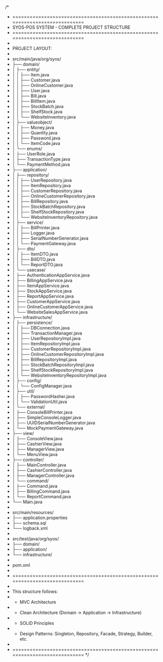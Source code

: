 /*
 * ============================================================================
 * SYOS-POS SYSTEM - COMPLETE PROJECT STRUCTURE
 * ============================================================================
 * 
 * PROJECT LAYOUT:
 * 
 * src/main/java/org/syos/
 * ├── domain/
 * │   ├── entity/
 * │   │   ├── Item.java
 * │   │   ├── Customer.java
 * │   │   ├── OnlineCustomer.java
 * │   │   ├── User.java
 * │   │   ├── Bill.java
 * │   │   ├── BillItem.java
 * │   │   ├── StockBatch.java
 * │   │   ├── ShelfStock.java
 * │   │   └── WebsiteInventory.java
 * │   ├── valueobject/
 * │   │   ├── Money.java
 * │   │   ├── Quantity.java
 * │   │   ├── Password.java
 * │   │   └── ItemCode.java
 * │   └── enums/
 * │       ├── UserRole.java
 * │       ├── TransactionType.java
 * │       └── PaymentMethod.java
 * ├── application/
 * │   ├── repository/
 * │   │   ├── UserRepository.java
 * │   │   ├── ItemRepository.java
 * │   │   ├── CustomerRepository.java
 * │   │   ├── OnlineCustomerRepository.java
 * │   │   ├── BillRepository.java
 * │   │   ├── StockBatchRepository.java
 * │   │   ├── ShelfStockRepository.java
 * │   │   └── WebsiteInventoryRepository.java
 * │   ├── service/
 * │   │   ├── BillPrinter.java
 * │   │   ├── Logger.java
 * │   │   ├── SerialNumberGenerator.java
 * │   │   └── PaymentGateway.java
 * │   ├── dto/
 * │   │   ├── ItemDTO.java
 * │   │   ├── BillDTO.java
 * │   │   └── ReportDTO.java
 * │   └── usecase/
 * │       ├── AuthenticationAppService.java
 * │       ├── BillingAppService.java
 * │       ├── ItemAppService.java
 * │       ├── StockAppService.java
 * │       ├── ReportAppService.java
 * │       ├── CustomerAppService.java
 * │       ├── OnlineCustomerAppService.java
 * │       └── WebsiteSalesAppService.java
 * ├── infrastructure/
 * │   ├── persistence/
 * │   │   ├── DBConnection.java
 * │   │   ├── TransactionManager.java
 * │   │   ├── UserRepositoryImpl.java
 * │   │   ├── ItemRepositoryImpl.java
 * │   │   ├── CustomerRepositoryImpl.java
 * │   │   ├── OnlineCustomerRepositoryImpl.java
 * │   │   ├── BillRepositoryImpl.java
 * │   │   ├── StockBatchRepositoryImpl.java
 * │   │   ├── ShelfStockRepositoryImpl.java
 * │   │   └── WebsiteInventoryRepositoryImpl.java
 * │   ├── config/
 * │   │   └── ConfigManager.java
 * │   ├── util/
 * │   │   ├── PasswordHasher.java
 * │   │   └── ValidationUtil.java
 * │   └── external/
 * │       ├── ConsoleBillPrinter.java
 * │       ├── SimpleConsoleLogger.java
 * │       ├── UUIDSerialNumberGenerator.java
 * │       └── MockPaymentGateway.java
 * ├── view/
 * │   ├── ConsoleView.java
 * │   ├── CashierView.java
 * │   ├── ManagerView.java
 * │   └── MenuView.java
 * ├── controller/
 * │   ├── MainController.java
 * │   ├── CashierController.java
 * │   ├── ManagerController.java
 * │   └── command/
 * │       ├── Command.java
 * │       ├── BillingCommand.java
 * │       └── ReportCommand.java
 * └── Main.java
 * 
 * src/main/resources/
 * ├── application.properties
 * ├── schema.sql
 * └── logback.xml
 * 
 * src/test/java/org/syos/
 * ├── domain/
 * ├── application/
 * └── infrastructure/
 * 
 * pom.xml
 * 
 * ============================================================================
 * 
 * This structure follows:
 * - MVC Architecture
 * - Clean Architecture (Domain → Application → Infrastructure)
 * - SOLID Principles
 * - Design Patterns: Singleton, Repository, Facade, Strategy, Builder, etc.
 * 
 * ============================================================================
 */



